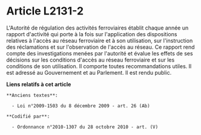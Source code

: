 # Article L2131-2

L'Autorité de régulation des activités ferroviaires établit chaque année un rapport d'activité qui porte à la fois sur
l'application des dispositions relatives à l'accès au réseau ferroviaire et à son utilisation, sur l'instruction des
réclamations et sur l'observation de l'accès au réseau. Ce rapport rend compte des investigations menées par l'autorité et
évalue les effets de ses décisions sur les conditions d'accès au réseau ferroviaire et sur les conditions de son utilisation.
Il comporte toutes recommandations utiles. Il est adressé au Gouvernement et au Parlement. Il est rendu public.

**Liens relatifs à cet article**

	**Anciens textes**:

	  - Loi n°2009-1503 du 8 décembre 2009 - art. 26 (Ab)

	**Codifié par**:

	  - Ordonnance n°2010-1307 du 28 octobre 2010 - art. (V)
